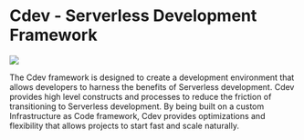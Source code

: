 # Cdev - Serverless Development Framework
[![](https://cdevframework.io/images/github_banner.png)](https://cdevframework.io)

The Cdev framework is designed to create a development environment that allows developers to harness the benefits of Serverless development. Cdev provides high level constructs and processes to reduce the friction of transitioning to Serverless development. By being built on a custom Infrastructure as Code framework, Cdev provides optimizations and flexibility that allows projects to start fast and scale naturally. 
